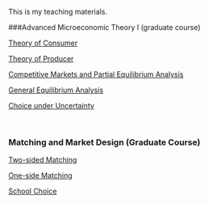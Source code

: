 This is my teaching materials.

###Advanced Microeconomic Theory I (graduate course)

[Theory of Consumer]("/Teaching/consumer.pdf")



[Theory of Producer]("/Teaching/consumer.pdf")



[Competitive Markets and Partial Equilibrium Analysis]("/Teaching/consumer.pdf")



[General Equilibrium Analysis]("/Teaching/consumer.pdf")



[Choice under Uncertainty]("/Teaching/consumer.pdf")		 	

​			 			 		

### Matching and Market Design (Graduate Course) 



[Two-sided Matching]("/Teaching/consumer.pdf")



[One-side Matching]("/Teaching/consumer.pdf")



[School Choice]("/Teaching/consumer.pdf")









